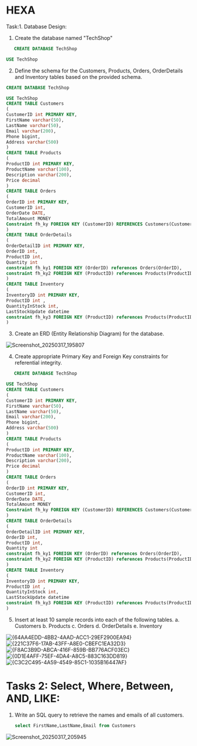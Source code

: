 # HEXA
Task:1. Database Design:
1. Create the database named "TechShop"
```sql
   CREATE DATABASE TechShop

USE TechShop
```
2. Define the schema for the Customers, Products, Orders, OrderDetails and Inventory tables based on the provided schema.
```sql
CREATE DATABASE TechShop

USE TechShop
CREATE TABLE Customers
(
CustomerID int PRIMARY KEY,
FirstName varchar(50),
LastName varchar(50),
Email varchar(200),
Phone bigint,
Address varchar(500)
)
CREATE TABLE Products
(
ProductID int PRIMARY KEY,
ProductName varchar(100),
Description varchar(200),
Price decimal
)
CREATE TABLE Orders
(
OrderID int PRIMARY KEY,
CustomerID int,
OrderDate DATE,
TotalAmount MONEY
Constraint fh_ky FOREIGN KEY (CustomerID) REFERENCES Customers(CustomerID)
)
CREATE TABLE OrderDetails
(
OrderDetailID int PRIMARY KEY,
OrderID int,
ProductID int,
Quantity int
constraint fh_ky1 FOREIGN KEY (OrderID) references Orders(OrderID),
constraint fh_ky2 FOREIGN KEY (ProductID) references Products(ProductID)
)
CREATE TABLE Inventory
(
InventoryID int PRIMARY KEY,
ProductID int ,
QuantityInStock int,
LastStockUpdate datetime
constraint fh_ky3 FOREIGN KEY (ProductID) references Products(ProductID)
)
```
3. Create an ERD (Entity Relationship Diagram) for the database.


![Screenshot_20250317_195807](https://github.com/user-attachments/assets/561287ee-9b99-4308-ac40-f558ffe31461)

4. Create appropriate Primary Key and Foreign Key constraints for referential integrity.
```sql
   CREATE DATABASE TechShop

USE TechShop
CREATE TABLE Customers
(
CustomerID int PRIMARY KEY,
FirstName varchar(50),
LastName varchar(50),
Email varchar(200),
Phone bigint,
Address varchar(500)
)
CREATE TABLE Products
(
ProductID int PRIMARY KEY,
ProductName varchar(100),
Description varchar(200),
Price decimal
)
CREATE TABLE Orders
(
OrderID int PRIMARY KEY,
CustomerID int,
OrderDate DATE,
TotalAmount MONEY
Constraint fh_ky FOREIGN KEY (CustomerID) REFERENCES Customers(CustomerID)
)
CREATE TABLE OrderDetails
(
OrderDetailID int PRIMARY KEY,
OrderID int,
ProductID int,
Quantity int
constraint fh_ky1 FOREIGN KEY (OrderID) references Orders(OrderID),
constraint fh_ky2 FOREIGN KEY (ProductID) references Products(ProductID)
)
CREATE TABLE Inventory
(
InventoryID int PRIMARY KEY,
ProductID int ,
QuantityInStock int,
LastStockUpdate datetime
constraint fh_ky3 FOREIGN KEY (ProductID) references Products(ProductID)
)
```
5. Insert at least 10 sample records into each of the following tables.
a. Customers
b. Products
c. Orders
d. OrderDetails
e. Inventory

![{64AA4EDD-4BB2-4AAD-ACC1-29EF2900EA94}](https://github.com/user-attachments/assets/514ccb72-9100-471b-a283-9951bc33b14a)
![{221C37F6-17AB-43FF-A8E0-CBEFC1EA32D3}](https://github.com/user-attachments/assets/f4e62aa1-f655-4fff-94b2-a67cdf5ead09)
![{F8AC3B9D-ABCA-416F-859B-BB776ACF03EC}](https://github.com/user-attachments/assets/8038b3e0-e402-478b-8530-df728a19c43a)
![{0D1E4AFF-75EF-4DA4-A8C5-883C163DD819}](https://github.com/user-attachments/assets/11c420a8-73c0-4926-9674-f2033e21e15f)
![{C3C2C495-4A59-4549-85C1-1035B16447AF}](https://github.com/user-attachments/assets/5e8c3c0e-87a6-4be3-a7c9-20be6bce3218)

# Tasks 2: Select, Where, Between, AND, LIKE:
1. Write an SQL query to retrieve the names and emails of all customers.
   ```sql
   select FirstName,LastName,Email from Customers
   ```
![Screenshot_20250317_205945](https://github.com/user-attachments/assets/036dbf4c-ab5b-4ee6-bc46-ff24305b2a6d)

   





